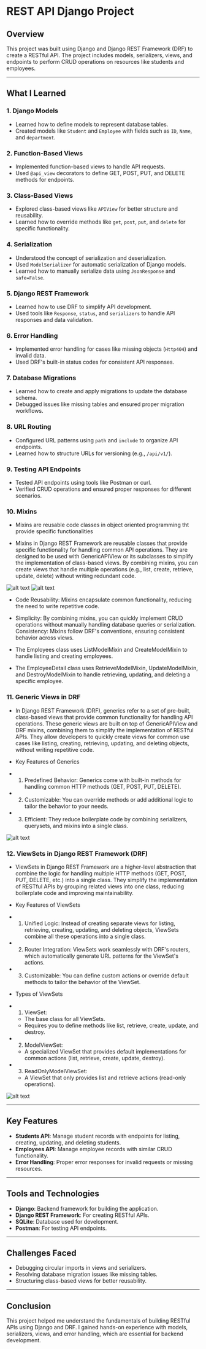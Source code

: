 # REST API Django Project

## Overview
This project was built using Django and Django REST Framework (DRF) to create a RESTful API. The project includes models, serializers, views, and endpoints to perform CRUD operations on resources like students and employees.

---

## What I Learned

### 1. **Django Models**
- Learned how to define models to represent database tables.
- Created models like `Student` and `Employee` with fields such as `ID`, `Name`, and `department`.

### 2. **Function-Based Views**
- Implemented function-based views to handle API requests.
- Used `@api_view` decorators to define GET, POST, PUT, and DELETE methods for endpoints.

### 3. **Class-Based Views**
- Explored class-based views like `APIView` for better structure and reusability.
- Learned how to override methods like `get`, `post`, `put`, and `delete` for specific functionality.

### 4. **Serialization**
- Understood the concept of serialization and deserialization.
- Used `ModelSerializer` for automatic serialization of Django models.
- Learned how to manually serialize data using `JsonResponse` and `safe=False`.

### 5. **Django REST Framework**
- Learned how to use DRF to simplify API development.
- Used tools like `Response`, `status`, and `serializers` to handle API responses and data validation.

### 6. **Error Handling**
- Implemented error handling for cases like missing objects (`Http404`) and invalid data.
- Used DRF's built-in status codes for consistent API responses.

### 7. **Database Migrations**
- Learned how to create and apply migrations to update the database schema.
- Debugged issues like missing tables and ensured proper migration workflows.

### 8. **URL Routing**
- Configured URL patterns using `path` and `include` to organize API endpoints.
- Learned how to structure URLs for versioning (e.g., `/api/v1/`).

### 9. **Testing API Endpoints**
- Tested API endpoints using tools like Postman or curl.
- Verified CRUD operations and ensured proper responses for different scenarios.


### 10. **Mixins**
- Mixins are reusable code classes in object oriented programming  tht provide specific functionalities 

- Mixins in Django REST Framework are reusable classes that provide specific functionality for handling common API operations. They are designed to be used with GenericAPIView or its subclasses to simplify the implementation of class-based views. By combining mixins, you can create views that handle multiple operations (e.g., list, create, retrieve, update, delete) without writing redundant code.

![alt text](image.png)
![alt text](image-1.png)

- Code Reusability: Mixins encapsulate common functionality, reducing the need to write repetitive code.
- Simplicity: By combining mixins, you can quickly implement CRUD operations without manually handling database queries or serialization.
Consistency: Mixins follow DRF's conventions, ensuring consistent behavior across views.


- The Employees class uses ListModelMixin and CreateModelMixin to handle listing and creating employees.

- The EmployeeDetail class uses RetrieveModelMixin, UpdateModelMixin, and DestroyModelMixin to handle retrieving, updating, and deleting a specific employee.

### 11. **Generic Views in DRF**
- In Django REST Framework (DRF), generics refer to a set of pre-built, class-based views that provide common functionality for handling API operations. These generic views are built on top of GenericAPIView and DRF mixins, combining them to simplify the implementation of RESTful APIs. They allow developers to quickly create views for common use cases like listing, creating, retrieving, updating, and deleting objects, without writing repetitive code.

- Key Features of Generics
- 1. Predefined Behavior: Generics come with built-in methods for handling common HTTP methods (GET, POST, PUT, DELETE).
- 2. Customizable: You can override methods or add additional logic to tailor the behavior to your needs.
- 3. Efficient: They reduce boilerplate code by combining serializers, querysets, and mixins into a single class.

![alt text](image-2.png)


### 12. **ViewSets in Django REST Framework (DRF)**
- ViewSets in Django REST Framework are a higher-level abstraction that combine the logic for handling multiple HTTP methods (GET, POST, PUT, DELETE, etc.) into a single class. They simplify the implementation of RESTful APIs by grouping related views into one class, reducing boilerplate code and improving maintainability.

- Key Features of ViewSets
- 1. Unified Logic: Instead of creating separate views for listing, retrieving, creating, updating, and deleting objects, ViewSets combine all these operations into a single class.
- 2. Router Integration: ViewSets work seamlessly with DRF's routers, which automatically generate URL patterns for the ViewSet's actions.
- 3. Customizable: You can define custom actions or override default methods to tailor the behavior of the ViewSet.
- Types of ViewSets
- 1. ViewSet:
   - The base class for all ViewSets.
   -  Requires you to define methods like list, retrieve, create, update, and destroy.
- 2. ModelViewSet:
   -  A specialized ViewSet that provides default implementations for common actions (list, retrieve, create, update, destroy).
- 3. ReadOnlyModelViewSet:
    - A ViewSet that only provides list and retrieve actions (read-only operations).

![alt text](image-3.png)


---

## Key Features
- **Students API**: Manage student records with endpoints for listing, creating, updating, and deleting students.
- **Employees API**: Manage employee records with similar CRUD functionality.
- **Error Handling**: Proper error responses for invalid requests or missing resources.

---

## Tools and Technologies
- **Django**: Backend framework for building the application.
- **Django REST Framework**: For creating RESTful APIs.
- **SQLite**: Database used for development.
- **Postman**: For testing API endpoints.

---

## Challenges Faced
- Debugging circular imports in views and serializers.
- Resolving database migration issues like missing tables.
- Structuring class-based views for better reusability.

---

## Conclusion
This project helped me understand the fundamentals of building RESTful APIs using Django and DRF. I gained hands-on experience with models, serializers, views, and error handling, which are essential for backend development.